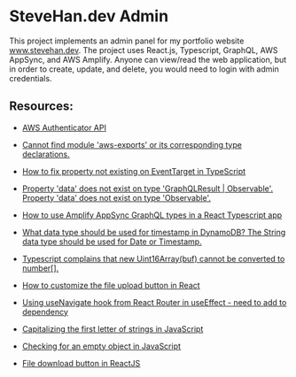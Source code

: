 # SteveHan.dev Admin

This project implements an admin panel for my portfolio website www.stevehan.dev.  The project uses React.js, Typescript, GraphQL, AWS AppSync, and AWS Amplify.  Anyone can view/read the web application, but in order to create, update, and delete, you would need to login with admin credentials.

## Resources:

* [AWS Authenticator API](https://docs.amplify.aws/lib/auth/getting-started/q/platform/js/)

* [Cannot find module 'aws-exports' or its corresponding type declarations.](https://docs.amplify.aws/start/getting-started/setup/q/integration/angular/#install-amplify-libraries)

* [How to fix property not existing on EventTarget in TypeScript](https://freshman.tech/snippets/typescript/fix-value-not-exist-eventtarget/)

* [Property 'data' does not exist on type 'GraphQLResult<any> | Observable<object>'.  Property 'data' does not exist on type 'Observable<object>'.](https://github.com/aws-amplify/amplify-js/issues/4257)

* [How to use Amplify AppSync GraphQL types in a React Typescript app](https://dev.to/applification/how-to-use-amplify-appsync-graphql-types-in-a-react-typescript-app-of)

* [What data type should be used for timestamp in DynamoDB?](https://stackoverflow.com/questions/40561484/what-data-type-should-be-used-for-timestamp-in-dynamodb) The String data type should be used for Date or Timestamp.

* [Typescript complains that new Uint16Array(buf) cannot be converted to number\[\].](https://gist.github.com/skratchdot/e095036fad80597f1c1a)

* [How to customize the file upload button in React](https://medium.com/web-dev-survey-from-kyoto/how-to-customize-the-file-upload-button-in-react-b3866a5973d8)

* [Using useNavigate hook from React Router in useEffect](https://stackoverflow.com/questions/73721043/react-router-usenavigate-with-a-useeffect-hook-proper-way-to-use) - need to add to dependency

* [Capitalizing the first letter of strings in JavaScript](https://flexiple.com/javascript/javascript-capitalize-first-letter/)

* [Checking for an empty object in JavaScript](https://stackoverflow.com/questions/679915/how-do-i-test-for-an-empty-javascript-object)

* [File download button in ReactJS](https://stackoverflow.com/questions/55313748/download-file-by-clicking-a-button-in-reactjs)
